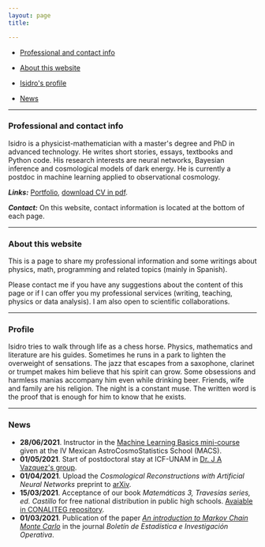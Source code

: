 ```yaml
---
layout: page
title: 

---
```


 
 - [Professional and contact info](#professional-and-contact-info)

 - [About this website](#about-this-website)
 
 - [Isidro's profile](#profile) 
 
 - [News](#news)
 


----------------------------

### Professional and contact info

Isidro is a physicist-mathematician with a master's degree and PhD in advanced technology. He writes short stories, essays, textbooks and Python code. His research interests are neural networks, Bayesian inference and cosmological models of dark energy. He is currently a postdoc in machine learning applied to observational cosmology. 

***Links:*** [Portfolio](portfolio.md), [download CV in pdf](https://www.dropbox.com/s/jwozqjhoijk8aq0/CV_eng.pdf?dl=0).

***Contact:*** On this website, contact information is located at the bottom of each page.

--------

### About this website

This is a page to share my professional information and some writings about physics, math, programming and related topics (mainly in Spanish).

Please contact me if you have any suggestions about the content of this page or if I can offer you my professional services (writing, teaching, physics or data analysis). I am also open to scientific collaborations. 

--------------------

### Profile

Isidro tries to walk through life as a chess horse. Physics, mathematics and literature are his guides. Sometimes he runs in a park to lighten the overweight of sensations. The jazz that escapes from a saxophone, clarinet or trumpet makes him believe that his spirit can grow. Some obsessions and harmless manias accompany him even while drinking beer. Friends, wife and family are his religion. The night is a constant muse. The written word is the proof that is enough for him to know that he exists.

-------------------------------------------------------------

### News

- **28/06/2021**. Instructor in the [Machine Learning Basics mini-course](https://github.com/igomezv/MACS_2021_ML_basics_neural_networks) given at the IV Mexican AstroCosmoStatistics School (MACS).
- **01/05/2021**. Start of postdoctoral stay at ICF-UNAM in [Dr. J A Vazquez's group](https://www.fis.unam.mx/~javazquez/index.html).
- **01/04/2021**. Upload the *Cosmological Reconstructions with Artificial Neural Networks* preprint to [arXiv](https://arxiv.org/abs/2104.00595).
- **15/03/2021**. Acceptance of our book *Matemáticas 3, Travesías series, ed. Castillo* for free national distribution in public high schools. [Avaiable in CONALITEG repository](https://secundaria.conaliteg.gob.mx/seleccion/content/common/detaLibro/detalleLibro.jsf?idLibro=697). 
- **01/03/2021**. Publication of the paper [*An introduction to Markov Chain Monte Carlo*](https://www.researchgate.net/publication/350485874_An_introduction_to_Markov_Chain_Monte_Carlo) in the journal *Boletín de Estadística e Investigación Operativa*. 